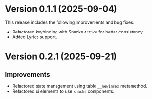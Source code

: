 # Version 0.1.1 (2025-09-04)

This release includes the following improvements and bug fixes:

- Refactored keybinding with Snacks `Action` for better consistency.
- Added Lyrics support.

# Version 0.2.1 (2025-09-21)

## Improvements

- Refactored state management using table `__newindex` metamethod.
- Refactored ui elements to use `snacks` components.
